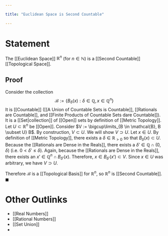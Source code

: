 ```yaml
---

title: "Euclidean Space is Second Countable"

---
```

# Statement
The [[Euclidean Space]] $\mathbb{R}^{n}$ (for $n \in \mathbb{N}$) is a [[Second Countable]] [[Topological Space]].

## Proof
Consider the collection
$$\mathcal{B} := \{B_{\delta}(x) : \delta \in \mathbb{Q}, x \in \mathbb{Q}^{n}\}$$
It is [[Countable]] ([[A Union of Countable Sets is Countable]], [[Rationals are Countable]], and [[Finite Products of Countable Sets dare Countable]]). It is a [[Set|collection]] of [[Open]] sets by definition of [[Metric Topology]].  Let $U \subset \mathbb{R}^{n}$ be [[Open]]. Consider $V := \bigcup\limits_{B \in \mathcal{B}, B \subset U} B$. By construction, $V \subset U$. We will show $V \supset U$. Let $x \in U$. By definition of [[Metric Topology]], there exists a $\delta \in \mathbb{R}_{>0}$ so that $B_{\delta}(x) \subset U$. Because the [[Rationals are Dense in the Reals]], there exists a $\delta' \in \mathbb{Q} \cap (0, \delta)$ (i.e. $0 < \delta' \leq \delta$). Again, because the [[Rationals are Dense in the Reals]], there exists an $x' \in \mathbb{Q}^{n} \cap B_{\delta'}(x)$. Therefore, $x \in B_{\delta'}(x') \subset V$. Since $x \in U$ was arbitrary, we have $V \supset U$.

Therefore $\mathcal{B}$ is a [[Topological Basis]] for $\mathbb{R}^{n}$, so $\mathbb{R}^{n}$ is [[Second Countable]]. $\blacksquare$

# Other Outlinks
- [[Real Numbers]]
- [[Rational Numbers]]
- [[Set Union]]
- 
